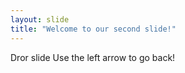 ```yaml
---
layout: slide
title: "Welcome to our second slide!"
---
```

Dror slide
Use the left arrow to go back!